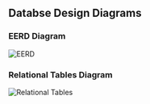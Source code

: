 ## Databse Design Diagrams

### EERD Diagram

![EERD](https://raw.githubusercontent.com/huynhsamha/transport-passenger/master/docs/eerd.png)


### Relational Tables Diagram

![Relational Tables](https://raw.githubusercontent.com/huynhsamha/transport-passenger/master/docs/relational-tables.png)
